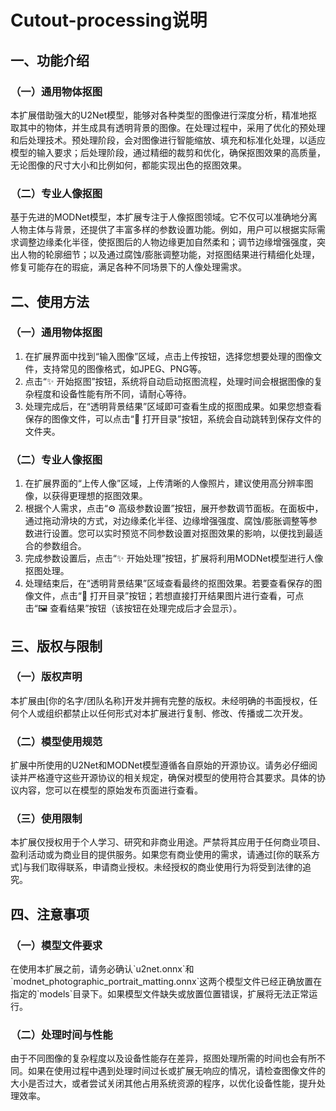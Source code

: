 
</head>
<body>
    <h1>Cutout-processing说明</h1>
    <h2>一、功能介绍</h2>
    <h3>（一）通用物体抠图</h3>
    <p>本扩展借助强大的U2Net模型，能够对各种类型的图像进行深度分析，精准地抠取其中的物体，并生成具有透明背景的图像。在处理过程中，采用了优化的预处理和后处理技术。预处理阶段，会对图像进行智能缩放、填充和标准化处理，以适应模型的输入要求；后处理阶段，通过精细的裁剪和优化，确保抠图效果的高质量，无论图像的尺寸大小和比例如何，都能实现出色的抠图效果。</p>
    <h3>（二）专业人像抠图</h3>
    <p>基于先进的MODNet模型，本扩展专注于人像抠图领域。它不仅可以准确地分离人物主体与背景，还提供了丰富多样的参数设置功能。例如，用户可以根据实际需求调整边缘柔化半径，使抠图后的人物边缘更加自然柔和；调节边缘增强强度，突出人物的轮廓细节；以及通过腐蚀/膨胀调整功能，对抠图结果进行精细化处理，修复可能存在的瑕疵，满足各种不同场景下的人像处理需求。</p>
    <h2>二、使用方法</h2>
    <h3>（一）通用物体抠图</h3>
    <ol>
        <li>在扩展界面中找到“输入图像”区域，点击上传按钮，选择您想要处理的图像文件，支持常见的图像格式，如JPEG、PNG等。</li>
        <li>点击“✨ 开始抠图”按钮，系统将自动启动抠图流程，处理时间会根据图像的复杂程度和设备性能有所不同，请耐心等待。</li>
        <li>处理完成后，在“透明背景结果”区域即可查看生成的抠图成果。如果您想查看保存的图像文件，可以点击“📂 打开目录”按钮，系统会自动跳转到保存文件的文件夹。</li>
    </ol>
    <h3>（二）专业人像抠图</h3>
    <ol>
        <li>在扩展界面的“上传人像”区域，上传清晰的人像照片，建议使用高分辨率图像，以获得更理想的抠图效果。</li>
        <li>根据个人需求，点击“⚙️ 高级参数设置”按钮，展开参数调节面板。在面板中，通过拖动滑块的方式，对边缘柔化半径、边缘增强强度、腐蚀/膨胀调整等参数进行设置。您可以实时预览不同参数设置对抠图效果的影响，以便找到最适合的参数组合。</li>
        <li>完成参数设置后，点击“✨ 开始处理”按钮，扩展将利用MODNet模型进行人像抠图处理。</li>
        <li>处理结束后，在“透明背景结果”区域查看最终的抠图效果。若要查看保存的图像文件，点击“📂 打开目录”按钮；若想直接打开结果图片进行查看，可点击“🖼️ 查看结果”按钮（该按钮在处理完成后才会显示）。</li>
    </ol>
    <h2>三、版权与限制</h2>
    <h3>（一）版权声明</h3>
    <p>本扩展由[你的名字/团队名称]开发并拥有完整的版权。未经明确的书面授权，任何个人或组织都禁止以任何形式对本扩展进行复制、修改、传播或二次开发。</p>
    <h3>（二）模型使用规范</h3>
    <p>扩展中所使用的U2Net和MODNet模型遵循各自原始的开源协议。请务必仔细阅读并严格遵守这些开源协议的相关规定，确保对模型的使用符合其要求。具体的协议内容，您可以在模型的原始发布页面进行查看。</p>
    <h3>（三）使用限制</h3>
    <p>本扩展仅授权用于个人学习、研究和非商业用途。严禁将其应用于任何商业项目、盈利活动或为商业目的提供服务。如果您有商业使用的需求，请通过[你的联系方式]与我们取得联系，申请商业授权。未经授权的商业使用行为将受到法律的追究。</p>
    <h2>四、注意事项</h2>
    <h3>（一）模型文件要求</h3>
    <p>在使用本扩展之前，请务必确认`u2net.onnx`和`modnet_photographic_portrait_matting.onnx`这两个模型文件已经正确放置在指定的`models`目录下。如果模型文件缺失或放置位置错误，扩展将无法正常运行。</p>
    <h3>（二）处理时间与性能</h3>
    <p>由于不同图像的复杂程度以及设备性能存在差异，抠图处理所需的时间也会有所不同。如果在使用过程中遇到处理时间过长或扩展无响应的情况，请检查图像文件的大小是否过大，或者尝试关闭其他占用系统资源的程序，以优化设备性能，提升处理效率。</p>
</body>
</html>

